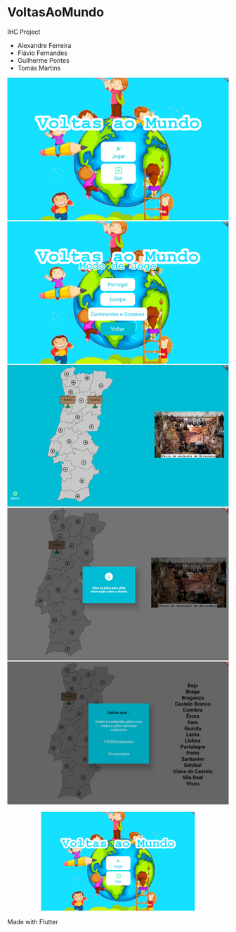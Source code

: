 # VoltasAoMundo
IHC Project

- Alexandre Ferreira
- Flávio Fernandes
- Guilherme Pontes
- Tomás Martins

![alt text](https://github.com/flavioafernandes/VoltasAoMundo/blob/master/mainpage.png?raw=true)
![alt text](https://github.com/flavioafernandes/VoltasAoMundo/blob/master/secondpage.png?raw=true)
![alt text](https://github.com/flavioafernandes/VoltasAoMundo/blob/master/portugal.png?raw=true)
![alt text](https://github.com/flavioafernandes/VoltasAoMundo/blob/master/info.png?raw=true)
![alt text](https://github.com/flavioafernandes/VoltasAoMundo/blob/master/info2.png?raw=true)

<p align="center">
  <img src="https://github.com/flavioafernandes/VoltasAoMundo/blob/master/mainpage.png?raw=true" width="350" title="hover text">
</p>

Made with Flutter 
